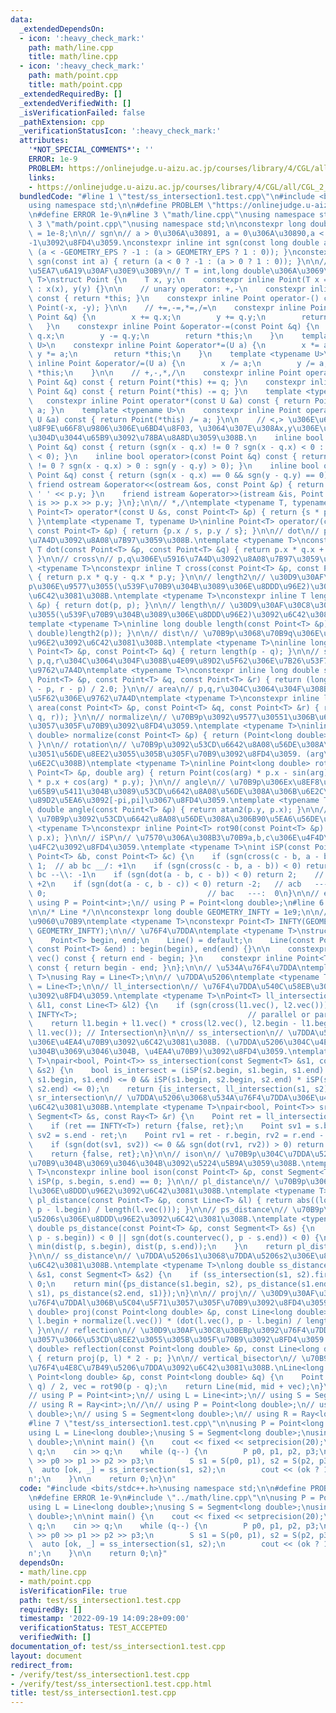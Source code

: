 ```yaml
---
data:
  _extendedDependsOn:
  - icon: ':heavy_check_mark:'
    path: math/line.cpp
    title: math/line.cpp
  - icon: ':heavy_check_mark:'
    path: math/point.cpp
    title: math/point.cpp
  _extendedRequiredBy: []
  _extendedVerifiedWith: []
  _isVerificationFailed: false
  _pathExtension: cpp
  _verificationStatusIcon: ':heavy_check_mark:'
  attributes:
    '*NOT_SPECIAL_COMMENTS*': ''
    ERROR: 1e-9
    PROBLEM: https://onlinejudge.u-aizu.ac.jp/courses/library/4/CGL/all/CGL_2_B
    links:
    - https://onlinejudge.u-aizu.ac.jp/courses/library/4/CGL/all/CGL_2_B
  bundledCode: "#line 1 \"test/ss_intersection1.test.cpp\"\n#include <bits/stdc++.h>\n\
    using namespace std;\n\n#define PROBLEM \"https://onlinejudge.u-aizu.ac.jp/courses/library/4/CGL/all/CGL_2_B\"\
    \n#define ERROR 1e-9\n#line 3 \"math/line.cpp\"\nusing namespace std;\n\n#line\
    \ 3 \"math/point.cpp\"\nusing namespace std;\n\nconstexpr long double GEOMETRY_EPS\
    \ = 1e-8;\n\n// sgn\n// a > 0\u306A\u30891, a = 0\u306A\u30890,a < 0\u306A\u3089\
    -1\u3092\u8FD4\u3059.\nconstexpr inline int sgn(const long double a) { return\
    \ (a < -GEOMETRY_EPS ? -1 : (a > GEOMETRY_EPS ? 1 : 0)); }\nconstexpr inline int\
    \ sgn(const int a) { return (a < 0 ? -1 : (a > 0 ? 1 : 0)); }\n\n// 2\u6B21\u5143\
    \u5EA7\u6A19\u30AF\u30E9\u30B9\n// T = int,long double\u306A\u3069\ntemplate <typename\
    \ T>\nstruct Point {\n    T x, y;\n    constexpr inline Point(T x = 0, T y = 0)\
    \ : x(x), y(y) {}\n\n    // unary operator: +,-\n    constexpr inline Point operator+()\
    \ const { return *this; }\n    constexpr inline Point operator-() const { return\
    \ Point(-x, -y); }\n\n    // +=,-=,*=,/=\n    constexpr inline Point &operator+=(const\
    \ Point &q) {\n        x += q.x;\n        y += q.y;\n        return *this;\n \
    \   }\n    constexpr inline Point &operator-=(const Point &q) {\n        x -=\
    \ q.x;\n        y -= q.y;\n        return *this;\n    }\n    template <typename\
    \ U>\n    constexpr inline Point &operator*=(U a) {\n        x *= a;\n       \
    \ y *= a;\n        return *this;\n    }\n    template <typename U>\n    constexpr\
    \ inline Point &operator/=(U a) {\n        x /= a;\n        y /= a;\n        return\
    \ *this;\n    }\n\n    // +,-,*,/\n    constexpr inline Point operator+(const\
    \ Point &q) const { return Point(*this) += q; }\n    constexpr inline Point operator-(const\
    \ Point &q) const { return Point(*this) -= q; }\n    template <typename U>\n \
    \   constexpr inline Point operator*(const U &a) const { return Point(*this) *=\
    \ a; }\n    template <typename U>\n    constexpr inline Point operator/(const\
    \ U &a) const { return Point(*this) /= a; }\n\n    // <,> \u306E\u6BD4\u8F03\u306F\
    \u8F9E\u66F8\u9806\u306E\u6BD4\u8F03, \u3064\u307E\u308Ax,y\u306E\u9806\u306B\u5927\
    \u304D\u3044\u65B9\u3092\u78BA\u8A8D\u3059\u308B.\n    inline bool operator<(const\
    \ Point &q) const { return (sgn(x - q.x) != 0 ? sgn(x - q.x) < 0 : sgn(y - q.y)\
    \ < 0); }\n    inline bool operator>(const Point &q) const { return (sgn(x - q.x)\
    \ != 0 ? sgn(x - q.x) > 0 : sgn(y - q.y) > 0); }\n    inline bool operator==(const\
    \ Point &q) const { return (sgn(x - q.x) == 0 && sgn(y - q.y) == 0); }\n\n   \
    \ friend ostream &operator<<(ostream &os, const Point &p) { return os << p.x <<\
    \ ' ' << p.y; }\n    friend istream &operator>>(istream &is, Point &p) { return\
    \ is >> p.x >> p.y; }\n};\n\n// *,/\ntemplate <typename T, typename U>\ninline\
    \ Point<T> operator*(const U &s, const Point<T> &p) { return {s * p.x, s * p.y};\
    \ }\ntemplate <typename T, typename U>\ninline Point<T> operator/(const U &s,\
    \ const Point<T> &p) { return {p.x / s, p.y / s}; }\n\n// dot\n// p,q\u306E\u5185\
    \u7A4D\u3092\u8A08\u7B97\u3059\u308B.\ntemplate <typename T>\nconstexpr inline\
    \ T dot(const Point<T> &p, const Point<T> &q) { return p.x * q.x + p.y * q.y;\
    \ }\n\n// cross\n// p,q\u306E\u5916\u7A4D\u3092\u8A08\u7B97\u3059\u308B\ntemplate\
    \ <typename T>\nconstexpr inline T cross(const Point<T> &p, const Point<T> &q)\
    \ { return p.x * q.y - q.x * p.y; }\n\n// length2\n// \u30D9\u30AF\u30C8\u30EB\
    p\u306E\u9577\u3055(\u539F\u70B9\u304B\u3089\u306E\u8DDD\u96E2)\u306E2\u4E57\u3092\
    \u6C42\u3081\u308B.\ntemplate <typename T>\nconstexpr inline T length2(const Point<T>\
    \ &p) { return dot(p, p); }\n\n// length\n// \u30D9\u30AF\u30C8\u30EBp\u306E\u9577\
    \u3055(\u539F\u70B9\u304B\u3089\u306E\u8DDD\u96E2)\u3092\u6C42\u3081\u308B.\n\
    template <typename T>\ninline long double length(const Point<T> &p) { return sqrt((long\
    \ double)length2(p)); }\n\n// dist\n// \u70B9p\u3068\u70B9q\u306E\u9593\u306E\u8DDD\
    \u96E2\u3092\u6C42\u3081\u308B.\ntemplate <typename T>\ninline long double dist(const\
    \ Point<T> &p, const Point<T> &q) { return length(p - q); }\n\n// sgn_area\n//\
    \ p,q,r\u304C\u3064\u304F\u308B\u4E09\u89D2\u5F62\u306E\u7B26\u53F7\u4ED8\u304D\
    \u9762\u7A4D\ntemplate <typename T>\nconstexpr inline long double sgn_area(const\
    \ Point<T> &p, const Point<T> &q, const Point<T> &r) { return (long double)cross(q\
    \ - p, r - p) / 2.0; }\n\n// area\n// p,q,r\u304C\u3064\u304F\u308B\u4E09\u89D2\
    \u5F62\u306E\u9762\u7A4D\ntemplate <typename T>\nconstexpr inline long double\
    \ area(const Point<T> &p, const Point<T> &q, const Point<T> &r) { return abs(sgn_area(p,\
    \ q, r)); }\n\n// normalize\n// \u70B9p\u3092\u9577\u30551\u306B\u6B63\u898F\u5316\
    \u3057\u305F\u70B9\u3092\u8FD4\u3059.\ntemplate <typename T>\ninline Point<long\
    \ double> normalize(const Point<T> &p) { return (Point<long double>)p / length(p);\
    \ }\n\n// rotation\n// \u70B9p\u3092\u53CD\u6642\u8A08\u56DE\u308A\u306Barg\u3060\
    \u3051\u56DE\u8EE2\u3055\u305B\u305F\u70B9\u3092\u8FD4\u3059. (arg\u306Frad\u3067\
    \u6E2C\u308B)\ntemplate <typename T>\ninline Point<long double> rotation(const\
    \ Point<T> &p, double arg) { return Point(cos(arg) * p.x - sin(arg) * p.y, sin(arg)\
    \ * p.x + cos(arg) * p.y); }\n\n// angle\n// \u70B9p\u306Ex\u8EF8\u306E\u6B63\u306E\
    \u65B9\u5411\u304B\u3089\u53CD\u6642\u8A08\u56DE\u308A\u306B\u6E2C\u3063\u305F\
    \u89D2\u5EA6\u3092[-pi,pi]\u3067\u8FD4\u3059.\ntemplate <typename T>\ninline long\
    \ double angle(const Point<T> &p) { return atan2(p.y, p.x); }\n\n// rot90\n//\
    \ \u70B9p\u3092\u53CD\u6642\u8A08\u56DE\u308A\u306B90\u5EA6\u56DE\u8EE2\ntemplate\
    \ <typename T>\nconstexpr inline Point<T> rot90(const Point<T> &p) { return Point(-p.y,\
    \ p.x); }\n\n// iSP\n// \u7570\u306A\u308B3\u70B9a,b,c\u306E\u4F4D\u7F6E\u95A2\
    \u4FC2\u3092\u8FD4\u3059.\ntemplate <typename T>\nint iSP(const Point<T> &a, const\
    \ Point<T> &b, const Point<T> &c) {\n    if (sgn(cross(c - b, a - b)) > 0) return\
    \ 1;  // ab bc __/: +1\n    if (sgn(cross(c - b, a - b)) < 0) return -1; // ab\
    \ bc --\\: -1\n    if (sgn(dot(a - b, c - b)) < 0) return 2;    // abc   ---:\
    \ +2\n    if (sgn(dot(a - c, b - c)) < 0) return -2;   // acb   ---: -2\n    return\
    \ 0;                                    // bac   ---:  0\n}\n\n// example:\n//\
    \ using P = Point<int>;\n// using P = Point<long double>;\n#line 6 \"math/line.cpp\"\
    \n\n/* Line */\n\nconstexpr long double GEOMETRY_INFTY = 1e9;\n\n// \u7121\u9650\
    \u9060\u70B9\ntemplate <typename T>\nconstexpr Point<T> INFTY(GEOMETRY_INFTY,\
    \ GEOMETRY_INFTY);\n\n// \u76F4\u7DDA\ntemplate <typename T>\nstruct Line {\n\
    \    Point<T> begin, end;\n    Line() = default;\n    Line(const Point<T> &begin,\
    \ const Point<T> &end) : begin(begin), end(end) {}\n\n    constexpr inline Point<T>\
    \ vec() const { return end - begin; }\n    constexpr inline Point<T> countervec()\
    \ const { return begin - end; }\n};\n\n// \u534A\u76F4\u7DDA\ntemplate <typename\
    \ T>\nusing Ray = Line<T>;\n\n// \u7DDA\u5206\ntemplate <typename T>\nusing Segment\
    \ = Line<T>;\n\n// ll_intersection\n// \u76F4\u7DDA\u540C\u58EB\u306E\u4EA4\u70B9\
    \u3092\u8FD4\u3059.\ntemplate <typename T>\nPoint<T> ll_intersection(const Line<T>\
    \ &l1, const Line<T> &l2) {\n    if (sgn(cross(l1.vec(), l2.vec())) == 0) return\
    \ INFTY<T>;                                      // parallel or partially matched\n\
    \    return l1.begin + l1.vec() * cross(l2.vec(), l2.begin - l1.begin) / cross(l2.vec(),\
    \ l1.vec()); // Intersection\n}\n\n// ss_intersection\n// \u7DDA\u5206\u540C\u58EB\
    \u306E\u4EA4\u70B9\u3092\u6C42\u3081\u308B. (\u7DDA\u5206\u304C\u4EA4\u308F\u308B\
    \u304B\u3069\u3046\u304B, \u4EA4\u70B9)\u3092\u8FD4\u3059.\ntemplate <typename\
    \ T>\npair<bool, Point<T>> ss_intersection(const Segment<T> &s1, const Segment<T>\
    \ &s2) {\n    bool is_intersect = (iSP(s2.begin, s1.begin, s1.end) * iSP(s2.end,\
    \ s1.begin, s1.end) <= 0 && iSP(s1.begin, s2.begin, s2.end) * iSP(s1.end, s2.begin,\
    \ s2.end) <= 0);\n    return {is_intersect, ll_intersection(s1, s2)};\n}\n\n//\
    \ sr_intersection\n// \u7DDA\u5206\u3068\u534A\u76F4\u7DDA\u306E\u4EA4\u70B9\u3092\
    \u6C42\u3081\u308B.\ntemplate <typename T>\npair<bool, Point<T>> sr_intersection(const\
    \ Segment<T> &s, const Ray<T> &r) {\n    Point ret = ll_intersection(s, r);\n\
    \    if (ret == INFTY<T>) return {false, ret};\n    Point sv1 = s.begin - ret,\
    \ sv2 = s.end - ret;\n    Point rv1 = ret - r.begin, rv2 = r.end - r.begin;\n\
    \    if (sgn(dot(sv1, sv2)) <= 0 && sgn(dot(rv1, rv2)) > 0) return {true, ret};\n\
    \    return {false, ret};\n}\n\n// ison\n// \u70B9p\u304C\u7DDA\u5206s\u4E0A\u306E\
    \u70B9\u304B\u3069\u3046\u304B\u3092\u5224\u5B9A\u3059\u308B.\ntemplate <typename\
    \ T>\nconstexpr inline bool ison(const Point<T> &p, const Segment<T> &s) { return\
    \ iSP(p, s.begin, s.end) == 0; }\n\n// pl_distance\n// \u70B9p\u3068\u76F4\u7DDA\
    l\u306E\u8DDD\u96E2\u3092\u6C42\u3081\u308B.\ntemplate <typename T>\nlong double\
    \ pl_distance(const Point<T> &p, const Line<T> &l) { return abs((long double)cross(l.vec(),\
    \ p - l.begin) / length(l.vec())); }\n\n// ps_distance\n// \u70B9p\u3068\u7DDA\
    \u5206s\u306E\u8DDD\u96E2\u3092\u6C42\u3081\u308B.\ntemplate <typename T>\nlong\
    \ double ps_distance(const Point<T> &p, const Segment<T> &s) {\n    if (sgn(dot(s.vec(),\
    \ p - s.begin)) < 0 || sgn(dot(s.countervec(), p - s.end)) < 0) {\n        return\
    \ min(dist(p, s.begin), dist(p, s.end));\n    }\n    return pl_distance(p, s);\n\
    }\n\n// ss_distance\n// \u7DDA\u5206s1\u3068\u7DDA\u5206s2\u306E\u8DDD\u96E2\u3092\
    \u6C42\u3081\u308B.\ntemplate <typename T>\nlong double ss_distance(const Segment<T>\
    \ &s1, const Segment<T> &s2) {\n    if (ss_intersection(s1, s2).first) return\
    \ 0;\n    return min({ps_distance(s1.begin, s2), ps_distance(s1.end, s2), ps_distance(s2.begin,\
    \ s1), ps_distance(s2.end, s1)});\n}\n\n// proj\n// \u30D9\u30AF\u30C8\u30EBp\u3092\
    \u76F4\u7DDAl\u306B\u5C04\u5F71\u3057\u305F\u70B9\u3092\u8FD4\u3059.\nPoint<long\
    \ double> proj(const Point<long double> &p, const Line<long double> &l) { return\
    \ l.begin + normalize(l.vec()) * (dot(l.vec(), p - l.begin) / length(l.vec()));\
    \ }\n\n// reflection\n// \u30D9\u30AF\u30C8\u30EBp\u3092\u76F4\u7DDAl\u306B\u5BFE\
    \u3057\u3066\u53CD\u8EE2\u3055\u305B\u305F\u70B9\u3092\u8FD4\u3059.\nPoint<long\
    \ double> reflection(const Point<long double> &p, const Line<long double> &l)\
    \ { return proj(p, l) * 2 - p; }\n\n// vertical_bisector\n// \u70B9p,q\u306E\u5782\
    \u76F4\u4E8C\u7B49\u5206\u7DDA\u3092\u6C42\u3081\u308B.\nLine<long double> vertical_bisector(const\
    \ Point<long double> &p, const Point<long double> &q) {\n    Point mid = (p +\
    \ q) / 2, vec = rot90(p - q);\n    return Line(mid, mid + vec);\n}\n\n// example:\n\
    // using P = Point<int>;\n// using L = Line<int>;\n// using S = Segment<int>;\n\
    // using R = Ray<int>;\n//\n// using P = Point<long double>;\n// using L = Line<long\
    \ double>;\n// using S = Segment<long double>;\n// using R = Ray<long double>;\n\
    #line 7 \"test/ss_intersection1.test.cpp\"\n\nusing P = Point<long double>;\n\
    using L = Line<long double>;\nusing S = Segment<long double>;\nusing R = Ray<long\
    \ double>;\n\nint main() {\n    cout << fixed << setprecision(20);\n\n    int\
    \ q;\n    cin >> q;\n    while (q--) {\n        P p0, p1, p2, p3;\n        cin\
    \ >> p0 >> p1 >> p2 >> p3;\n        S s1 = S(p0, p1), s2 = S(p2, p3);\n      \
    \  auto [ok, _] = ss_intersection(s1, s2);\n        cout << (ok ? 1 : 0) << '\\\
    n';\n    }\n\n    return 0;\n}\n"
  code: "#include <bits/stdc++.h>\nusing namespace std;\n\n#define PROBLEM \"https://onlinejudge.u-aizu.ac.jp/courses/library/4/CGL/all/CGL_2_B\"\
    \n#define ERROR 1e-9\n#include \"../math/line.cpp\"\n\nusing P = Point<long double>;\n\
    using L = Line<long double>;\nusing S = Segment<long double>;\nusing R = Ray<long\
    \ double>;\n\nint main() {\n    cout << fixed << setprecision(20);\n\n    int\
    \ q;\n    cin >> q;\n    while (q--) {\n        P p0, p1, p2, p3;\n        cin\
    \ >> p0 >> p1 >> p2 >> p3;\n        S s1 = S(p0, p1), s2 = S(p2, p3);\n      \
    \  auto [ok, _] = ss_intersection(s1, s2);\n        cout << (ok ? 1 : 0) << '\\\
    n';\n    }\n\n    return 0;\n}"
  dependsOn:
  - math/line.cpp
  - math/point.cpp
  isVerificationFile: true
  path: test/ss_intersection1.test.cpp
  requiredBy: []
  timestamp: '2022-09-19 14:09:28+09:00'
  verificationStatus: TEST_ACCEPTED
  verifiedWith: []
documentation_of: test/ss_intersection1.test.cpp
layout: document
redirect_from:
- /verify/test/ss_intersection1.test.cpp
- /verify/test/ss_intersection1.test.cpp.html
title: test/ss_intersection1.test.cpp
---
```

